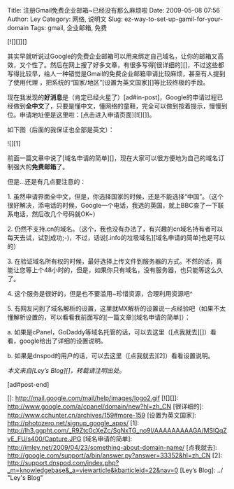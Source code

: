 Title: 注册Gmail免费企业邮箱~已经没有那么麻烦啦
Date: 2009-05-08 07:56
Author: Ley
Category: 网络, 说明文
Slug: ez-way-to-set-up-gamil-for-your-domain
Tags: gmail, 企业邮箱, 免费

[![][]][]

其实早就听说过Google的免费企业邮箱可以用来绑定自己域名，让你的邮箱又高效，又个性了。然后在网上搜了好多文章，有很多写得[很详细的][]，不过这些都写得比较早，给人一种错觉是Gmail的免费企业邮箱申请比较麻烦，甚至有人提到了使用代理
，把系统的“国家/地区”[设置为英文国家][]等比较终极的手段。

现在我发现的**好消息**是（肯定已经火星了）[ad\#in-post]<!--more-->，Google的申请过程已经做到**全中文**了，只要是懂中文，懂网络的童鞋，完全可以做到按着提示，慢慢到位。申请地址便是这里啦：[点击进入申请页面][![][]]。

如下图（后面的我保证也全部是英文）：

![][1]

</p>

前面一篇文章中说了[域名申请的简单][]，现在大家可以很方便地为自己的域名订制强大的**免费邮箱**了。

</p>

但是...还是有几点要注意的：

</p>

​1.
虽然申请界面全中文，但是，你选择国家的时候，还是不能选择“中国”。（这个很好解决，添电话的时候，Google一个电话，我选的英国，就上BBC查了一下联系电话，然后改几个号码就OK\~）

</p>

​2.
仍然不支持.cn的域名。（这个，我也没有办法了，有兴趣的cn域名持有者可以每天去试，试到成功;-)，不过，话说[.info的垃圾域名][域名申请的简单]也是可以的）

</p>

​3.
在验证域名所有权的时候，最好选择上传文件到服务器的方式。不然的话，真能让您等上个48小时的，但是，如果你只有域名，没有服务器，也只能等这么久了。

</p>

​4. 这个服务是很好的，但是也不要滥用\~珍惜资源，合理利用资源吧\^

</p>

​5.
有网友问到了域名解析的设置，这里就MX解析的设置说一点经验吧（如果不太懂解析设置的，可以看看我前面写的[一篇文章][域名申请的简单]）：

</p>

​a.
如果是cPanel，GoDaddy等域名托管的话，可以去这里（[点我就去][]）看看，google给出了详细的设置说明。

</p>

​b. 如果是dnspod的用户的话，可以去这里（[点我就去][2]）看看设置说明。

</p>

</p>

*本文来自[Ley’s
Blog][]，转载请注明出处。*<em><a title="Ley's Blog" href="../" target="_blank">

</a></em>

[ad\#post-end]

</p>

  []: http://mail.google.com/mail/help/images/logo2.gif
  [![][]]: http://www.google.com/a/cpanel/domain/new?hl=zh_CN
  [很详细的]: http://www.cchunter.cn/archives/159#more-159
  [设置为英文国家]: http://photozero.net/signup_google_apps/
  [1]: http://lh3.ggpht.com/_R9Ztc0cXeZc/SgNxTG_no9I/AAAAAAAAAGA/MSlQqZvE_FU/s400/Capture.JPG
  [域名申请的简单]: http://imley.net/2009/04/23/something-about-domain-name/
  [点我就去]: http://google.com/support/a/bin/answer.py?answer=33352&hl=zh_CN
  [2]: http://support.dnspod.com/index.php?_m=knowledgebase&_a=viewarticle&kbarticleid=22&nav=0
  [Ley’s Blog]: ../ "Ley's Blog"
